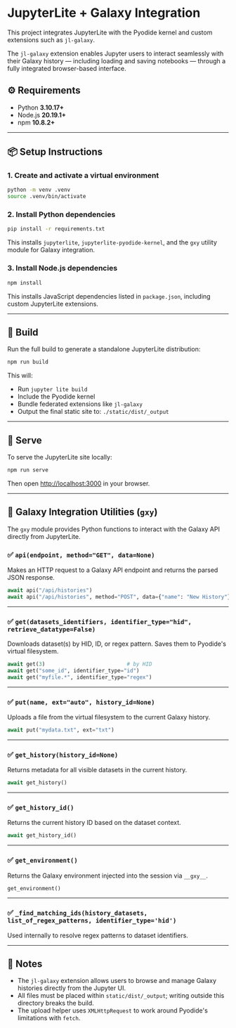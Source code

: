 # JupyterLite + Galaxy Integration

This project integrates JupyterLite with the Pyodide kernel and custom extensions such as `jl-galaxy`.

The `jl-galaxy` extension enables Jupyter users to interact seamlessly with their Galaxy history — including loading and saving notebooks — through a fully integrated browser-based interface.

## ⚙️ Requirements

- Python **3.10.17+**
- Node.js **20.19.1+**
- npm **10.8.2+**

---

## 📦 Setup Instructions

### 1. Create and activate a virtual environment

```bash
python -m venv .venv
source .venv/bin/activate
```

### 2. Install Python dependencies

```bash
pip install -r requirements.txt
```

This installs `jupyterlite`, `jupyterlite-pyodide-kernel`, and the `gxy` utility module for Galaxy integration.

### 3. Install Node.js dependencies

```bash
npm install
```

This installs JavaScript dependencies listed in `package.json`, including custom JupyterLite extensions.

---

## 🔨 Build

Run the full build to generate a standalone JupyterLite distribution:

```bash
npm run build
```

This will:
- Run `jupyter lite build`
- Include the Pyodide kernel
- Bundle federated extensions like `jl-galaxy`
- Output the final static site to: `./static/dist/_output`

---

## 🚀 Serve

To serve the JupyterLite site locally:

```bash
npm run serve
```

Then open [http://localhost:3000](http://localhost:3000) in your browser.

---

## 🧰 Galaxy Integration Utilities (`gxy`)

The `gxy` module provides Python functions to interact with the Galaxy API directly from JupyterLite.

### ✅ `api(endpoint, method="GET", data=None)`
Makes an HTTP request to a Galaxy API endpoint and returns the parsed JSON response.

```python
await api("/api/histories")
await api("/api/histories", method="POST", data={"name": "New History"})
```

---

### ✅ `get(datasets_identifiers, identifier_type="hid", retrieve_datatype=False)`
Downloads dataset(s) by HID, ID, or regex pattern. Saves them to Pyodide's virtual filesystem.

```python
await get(3)                          # by HID
await get("some_id", identifier_type="id")
await get("myfile.*", identifier_type="regex")
```

---

### ✅ `put(name, ext="auto", history_id=None)`
Uploads a file from the virtual filesystem to the current Galaxy history.

```python
await put("mydata.txt", ext="txt")
```

---

### ✅ `get_history(history_id=None)`
Returns metadata for all visible datasets in the current history.

```python
await get_history()
```

---

### ✅ `get_history_id()`
Returns the current history ID based on the dataset context.

```python
await get_history_id()
```

---

### ✅ `get_environment()`
Returns the Galaxy environment injected into the session via `__gxy__`.

```python
get_environment()
```

---

### ✅ `_find_matching_ids(history_datasets, list_of_regex_patterns, identifier_type='hid')`
Used internally to resolve regex patterns to dataset identifiers.

---

## 📎 Notes

- The `jl-galaxy` extension allows users to browse and manage Galaxy histories directly from the Jupyter UI.
- All files must be placed within `static/dist/_output`; writing outside this directory breaks the build.
- The upload helper uses `XMLHttpRequest` to work around Pyodide's limitations with `fetch`.

